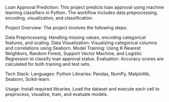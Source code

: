 Loan Approval Prediction:
This project predicts loan approval using machine learning classifiers in Python. The workflow includes data preprocessing, encoding, visualization, and classification.

Project Overview:
The project involves the following steps:

Data Preprocessing: Handling missing values, encoding categorical features, and scaling.
Data Visualization: Visualizing categorical columns and correlations using Seaborn.
Model Training: Using K-Nearest Neighbors, Random Forest, Support Vector Machine, and Logistic Regression to classify loan approval status.
Evaluation: Accuracy scores are calculated for both training and test sets.

Tech Stack:
Languages: Python
Libraries: Pandas, NumPy, Matplotlib, Seaborn, Scikit-learn.

Usage:
Install required libraries.
Load the dataset and execute each cell to preprocess, visualize, train, and evaluate models.
